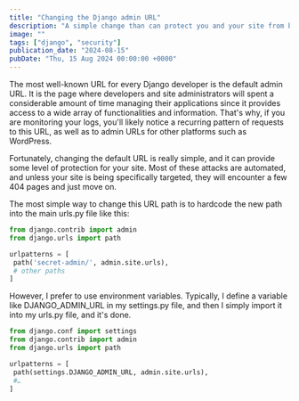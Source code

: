 ```yaml
---
title: "Changing the Django admin URL"
description: "A simple change than can protect you and your site from basic brute force attacks."
image: ""
tags: ["django", "security"]
publication_date: "2024-08-15"
pubDate: "Thu, 15 Aug 2024 00:00:00 +0000"
---
```


The most well-known URL for every Django developer is the default admin URL. It is the page where developers and site administrators will spent a considerable amount of time managing their applications since it provides access to a wide array of functionalities and information. That's why, if you are monitoring your logs, you'll likely notice a recurring pattern of requests to this URL, as well as to admin URLs for other platforms such as WordPress.

Fortunately, changing the default URL is really simple, and it can provide some level of protection for your site. Most of these attacks are automated, and unless your site is being specifically targeted, they will encounter a few 404 pages and just move on.

The most simple way to change this URL path is to hardcode the new path into the main urls.py file like this:

```python
from django.contrib import admin
from django.urls import path

urlpatterns = [
 path('secret-admin/', admin.site.urls),
 # other paths
]
```

However, I prefer to use environment variables. Typically, I define a variable like DJANGO_ADMIN_URL in my settings.py file, and then I simply import it into my urls.py file, and it's done.

```python
from django.conf import settings
from django.contrib import admin
from django.urls import path

urlpatterns = [
 path(settings.DJANGO_ADMIN_URL, admin.site.urls),
 #…
]
```
